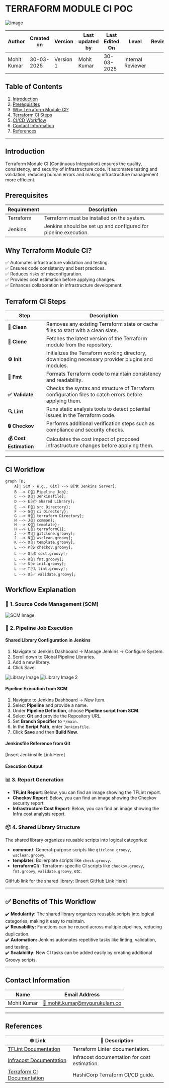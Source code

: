 # **TERRAFORM MODULE CI POC**

![image](https://github.com/user-attachments/assets/542dd328-47e7-484f-9283-33bce981af1e)

| **Author** | **Created on** | **Version** | **Last updated by** | **Last Edited On** | **Level** | **Reviewer** |
|------------|--------------|-------------|----------------|---------------|-------------|-------------|
| Mohit Kumar | 30-03-2025 | Version 1 | Mohit Kumar | 30-03-2025 | Internal Reviewer | |

## Table of Contents
1. [Introduction](#introduction)  
2. [Prerequisites](#prerequisites)  
3. [Why Terraform Module CI?](#why-terraform-module-ci)  
4. [Terraform CI Steps](#terraform-ci-steps)  
5. [CI/CD Workflow](#cicd-workflow)  
6. [Contact Information](#contact-information)  
7. [References](#references)  

---
## Introduction
Terraform Module CI (Continuous Integration) ensures the quality, consistency, and security of infrastructure code. It automates testing and validation, reducing human errors and making infrastructure management more efficient.

## Prerequisites

| **Requirement** | **Description** |
|----------------|----------------|
| Terraform | Terraform must be installed on the system. |
| Jenkins | Jenkins should be set up and configured for pipeline execution. |

## Why Terraform Module CI?
✅ Automates infrastructure validation and testing.  
✅ Ensures code consistency and best practices.  
✅ Reduces risks of misconfiguration.  
✅ Provides cost estimation before applying changes.  
✅ Enhances collaboration in infrastructure development.  

## Terraform CI Steps

| **Step**              | **Description** |
|----------------------|------------------------------------------------------------------|
| **🧹 Clean**           | Removes any existing Terraform state or cache files to start with a clean slate. |
| **📂 Clone**           | Fetches the latest version of the Terraform module from the repository. |
| **⚙️ Init**            | Initializes the Terraform working directory, downloading necessary provider plugins and modules. |
| **📝 Fmt**             | Formats Terraform code to maintain consistency and readability. |
| **✅ Validate**        | Checks the syntax and structure of Terraform configuration files to catch errors before applying them. |
| **🔍 Lint**            | Runs static analysis tools to detect potential issues in the Terraform code. |
| **🔒 Checkov**         | Performs additional verification steps such as compliance and security checks. |
| **💰 Cost Estimation** | Calculates the cost impact of proposed infrastructure changes before applying them. |

---
## CI  Workflow

```mermaid
graph TD;
    A[🔗 SCM - e.g., Git] --> B[🛠 Jenkins Server];
    B --> C{🚀 Pipeline Job};
    C --> D[📜 Jenkinsfile];
    D --> E[📦 Shared Library];
    E --> F{📁 src Directory};
    F --> G{📁 ci Directory};
    G --> H{📁 terraform Directory};
    H --> J{📁 common};
    H --> K{📁 template};
    H --> L{📁 terraformCI};
    J --> M[📜 gitclone.groovy];
    J --> N[📜 wsclean.groovy];
    K --> O[📜 template.groovy];
    L --> P[🔒 checkov.groovy];
    L --> Q[💰 cost.groovy];
    L --> R[📝 fmt.groovy];
    L --> S[⚙️ init.groovy];
    L --> T[🔍 lint.groovy];
    L --> U[✅ validate.groovy];
```

## Workflow Explanation

### 🔗 **1. Source Code Management (SCM)**

![SCM Image](https://github.com/user-attachments/assets/0685e9d1-66e2-4487-9c78-052544b86f51)

### 🚀 **2. Pipeline Job Execution**

#### **Shared Library Configuration in Jenkins**
1. Navigate to Jenkins Dashboard → Manage Jenkins → Configure System.
2. Scroll down to Global Pipeline Libraries.
3. Add a new library.
4. Click Save.

![Library Image](https://github.com/user-attachments/assets/fd276d30-feec-4d28-b053-df20dca24f2a)
![Library Image 2](https://github.com/user-attachments/assets/4a5518b8-f498-4255-b978-c456d3678d39)

#### **Pipeline Execution from SCM**
1. Navigate to Jenkins Dashboard → New Item.
2. Select **Pipeline** and provide a name.
3. Under **Pipeline Definition**, choose **Pipeline script from SCM**.
4. Select **Git** and provide the Repository URL.
5. Set **Branch Specifier** to `*/main`.
6. In the **Script Path**, enter `Jenkinsfile`.
7. Click **Save** and then **Build Now**.

#### **Jenkinsfile Reference from Git**
[Insert Jenkinsfile Link Here]

#### **Execution Output**

### 📊 **3. Report Generation**
- **TFLint Report**: Below, you can find an image showing the TFLint report.
- **Checkov Report**: Below, you can find an image showing the Checkov security report.
- **Infrastructure Cost Report**: Below, you can find an image showing the Infra cost analysis report.

### 📦 **4. Shared Library Structure**
The shared library organizes reusable scripts into logical categories:
- **common/**: General-purpose scripts like `gitclone.groovy`, `wsclean.groovy`.
- **template/**: Boilerplate scripts like `check.groovy`.
- **terraformCI/**: Terraform-specific CI scripts like `checkov.groovy`, `fmt.groovy`, `validate.groovy`, etc.

GitHub link for the shared library: [Insert GitHub Link Here]

---
## ✅ Benefits of This Workflow
✔️ **Modularity:** The shared library organizes reusable scripts into logical categories, making it easy to maintain.  
✔️ **Reusability:** Functions can be reused across multiple pipelines, reducing duplication.  
✔️ **Automation:** Jenkins automates repetitive tasks like linting, validation, and testing.  
✔️ **Scalability:** New CI tasks can be added easily by creating additional Groovy scripts.  

---
## Contact Information

| **Name** | **Email Address** |
|----------|-------------------------------|
| Mohit Kumar | [📧 mohit.kumar@mygurukulam.co](mailto:mohit.kumar@mygurukulam.co) |

---
## References

| 🌐 Link | 📖 Description |
|---------------------------------------------------------------------------------------------------------------|-----------------------------------------------------------|
| [TFLint Documentation](https://github.com/terraform-linters/tflint) | Terraform Linter documentation. |
| [Infracost Documentation](https://www.infracost.io/docs/) | Infracost documentation for cost estimation. |
| [Terraform CI Documentation](https://developer.hashicorp.com/terraform/tutorials/automation) | HashiCorp Terraform CI/CD guide. |

